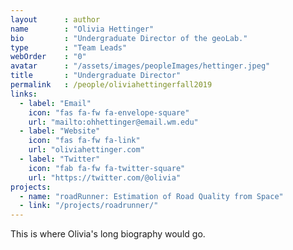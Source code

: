 ```yaml
---
layout      : author
name        : "Olivia Hettinger"
bio         : "Undergraduate Director of the geoLab."
type        : "Team Leads"
webOrder    : "0"
avatar      : "/assets/images/peopleImages/hettinger.jpeg"
title       : "Undergraduate Director"
permalink   : /people/oliviahettingerfall2019
links:
  - label: "Email"
    icon: "fas fa-fw fa-envelope-square"
    url: "mailto:ohhettinger@email.wm.edu"
  - label: "Website"
    icon: "fas fa-fw fa-link"
    url: "oliviahettinger.com"
  - label: "Twitter"
    icon: "fab fa-fw fa-twitter-square"
    url: "https://twitter.com/@olivia"
projects:
  - name: "roadRunner: Estimation of Road Quality from Space"
  - link: "/projects/roadrunner/"
---
```

This is where Olivia's long biography would go.